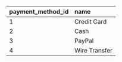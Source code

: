 | payment\_method\_id | name          |
|:--------------------|:--------------|
| 1                   | Credit Card   |
| 2                   | Cash          |
| 3                   | PayPal        |
| 4                   | Wire Transfer |
